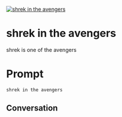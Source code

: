 
[![shrek in the avengers](https://flow-prompt-covers.s3.us-west-1.amazonaws.com/icon/Minimalist/i4.png)]()
# shrek in the avengers 
shrek  is one of the avengers

# Prompt

```
shrek in the avengers
```

## Conversation




